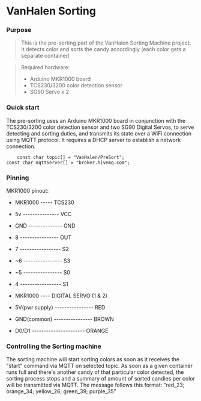 # VanHalen Sorting

### Purpose

>This is the pre-sorting part of the VanHalen Sorting Machine project. It detects color and sorts the candy accordingly
>(each color gets a separate container)

>Required hardware:
> - Arduino MKR1000 board
> - TCS230/3200 color detection sensor
> - SG90 Servo x 2

### Quick start

The pre-sorting uses an Arduino MKR1000 board in conjunction with the TCS230/3200 color detection sensor and two SG90 Digital Servos, 
to serve detecting and sorting duties, and transmits its state over a WiFi connection using MQTT protocol. 
It requires a DHCP server to establish a network connection.

      	const char topic[] = "VanHalen/PreSort";
	const char mqttServer[] = "broker.hivemq.com";


### Pinning

MKR1000 pinout:

- MKR1000  -----  TCS230
- 5v --------------- VCC
- GND -------------- GND
- 8 ---------------- OUT
- 7 ----------------- S2
- ~6 ---------------- S3
- ~5 ---------------- S0
- 4 ----------------- S1

- MKR1000 ---- DIGITAL SERVO (1 & 2)
- 5V(pwr supply) ---------------- RED
- GND(common) ----------------  BROWN
- D0/D1 ---------------------- ORANGE



### Controlling the Sorting machine

The sorting machine will start sorting colors as soon as it receives the "start" command via MQTT on selected topic.
As soon as a given container runs full and there's another candy of that particular color detected, the sorting process stops and 
a summary of amount of sorted candies per color will be transmitted via MQTT.
The message follows this format: 
“red_23; orange_34; yellow_26; green_39; purple_35” 
